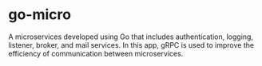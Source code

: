 # go-micro
A microservices developed using Go that includes authentication, logging, listener, broker, and mail services.
In this app, gRPC is used to improve the efficiency of communication between microservices.
